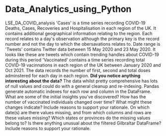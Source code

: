 # Data_Analytics_using_Python
LSE_DA_COVID_analysis
'Cases' is a time series recording COVID-19 Deaths, Cases, Recoveries and Hospitalisation in each region of the UK. It contains additional geographical information relating to the region. Each record relates to a day's observation although the primary key is the record number and not the day to which the obersavations relates to. Date range is 
'Tweets' contains Twitter data between 15 May 2020 and 23 May 2020. It looks like these are tweets which contain  trending handles about COVID-19 during this period
'Vaccinated' contains a time series recording total COVID-19 vacinnations in each region of the UK between January 2020 and Oct 2021. The data records the number of first, second and total doses adminstered for each day in each region. 
**Did you notice anything interesting about the data?** The data whilst pretty comprehensive has lots of null values and could do with a general cleanup and re-indexing. 
Pandas generate automatic indexes for each row and column in the DataFrame. 
What are some of the initial insights you've discovered?
How has the number of vaccinated individuals changed over time? What might these changes indicate? Include reasons to support your rationale.
On which date(s) are there values missing, and from which columns and rows are these values missing? Which states or provinces do the missing values belong to?
Is there anything unusual about the filtered Gilbraltar DataFrame? Include reasons to support your rationale.

